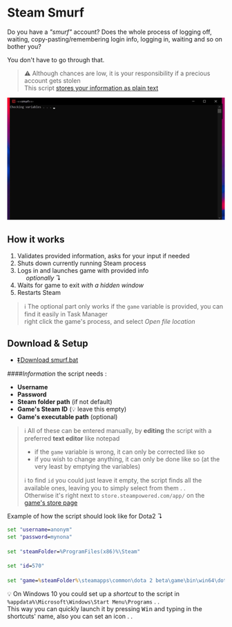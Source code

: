 # Steam Smurf

Do you have a _"smurf"_ account? Does the whole process of 
logging off, waiting, copy-pasting/remembering
login info, logging in, waiting and so on bother you?  

You don't have to go through that.

> :warning: Although chances are low, it is your responsibility if a precious account gets stolen  
> This script [stores your information as plain text](https://www.passcamp.com/blog/dangers-of-storing-and-sharing-passwords-in-plaintext/)

![demo](demo.gif)

## How it works

1. Validates provided information, asks for your input if needed
2. Shuts down currently running Steam process 
3. Logs in and launches game with provided info  
   &nbsp;&nbsp;&nbsp;&nbsp;&nbsp;_optionally_ ↴
4. Waits for game to exit _with a hidden window_
5. Restarts Steam

> :information_source: The optional part only works if the `game` variable is
> provided, you can find it easily in Task Manager  
> right click the game's process, and select _Open file location_ 

## Download & Setup

- [:arrow_double_down:Download smurf.bat](https://github.com/FLevent29/steam-smurf/releases/download/1.1/smurf.bat)

####_Information_ the script needs :

- **Username**
- **Password**
- **Steam folder path** (if not default)
- **Game's Steam ID** (:bulb: leave this empty)
- **Game's executable path** (optional)

> :information_source: All of these can be entered manually, by
> **editing** the script with a preferred **text editor** like notepad  
> - if the `game` variable is wrong, it can only be corrected like so  
> - if you wish to change anything, it can only be done like so
> (at the very least by emptying the variables)
> 
> :information_source: to find `id` you could just leave it empty,
> the script finds all the available ones, leaving you to
> simply select from them . .  
> Otherwise it's right next to `store.steampowered.com/app/` 
> on the [game's store page](https://store.steampowered.com/)

Example of how the script should look like for Dota2 ↴

```bat
set "username=anonym"
set "password=mynona"

set "steamFolder=%ProgramFiles(x86)%\Steam"

set "id=570"

set "game=%steamFolder%\steamapps\common\dota 2 beta\game\bin\win64\dota2.exe"
```

:bulb: On Windows 10 you could set up a _shortcut_ to the
script in `%appdata%\Microsoft\Windows\Start Menu\Programs` . .  
This way you can quickly launch it by pressing
<kbd>Win</kbd> and typing in the shortcuts' name,
also you can set an icon . .